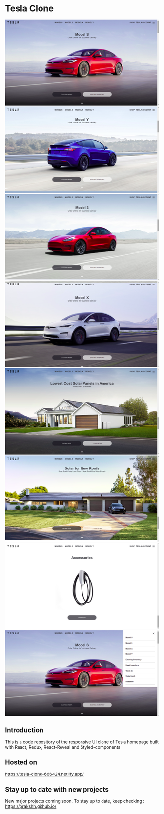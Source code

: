 # Tesla Clone 

![Tesla1](public/images/Screenshot-from-2022-01-10-22-58-57.png)
![Tesla2](public/images/Screenshot-from-2022-01-10-22-59-11.png)
![Tesla3](public/images/Screenshot-from-2022-01-10-22-59-26.png)
![Tesla4](public/images/Screenshot-from-2022-01-10-22-59-33.png)
![Tesla5](public/images/Screenshot-from-2022-01-10-22-59-55.png)
![Tesla6](public/images/Screenshot-from-2022-01-10-23-00-05.png)
![Tesla7](public/images/Screenshot-from-2022-01-10-23-00-12.png)
![Tesla8](public/images/Screenshot-from-2022-01-10-23-00-36.png)


## Introduction
This is a code repository of the responsive UI clone of Tesla homepage built with React, Redux, React-Reveal and Styled-components

## Hosted on
https://tesla-clone-666424.netlify.app/

## Stay up to date with new projects
New major projects coming soon. To stay up to date, keep checking : https://prakshh.github.io/